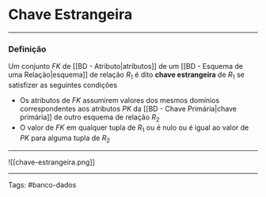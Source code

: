 
# Chave Estrangeira

---

### Definição

Um conjunto $FK$ de [[BD - Atributo|atributos]] de um [[BD - Esquema de uma Relação|esquema]] de relação $R_1$ é dito **chave estrangeira** de $R_1$ se satisfizer as seguintes condições

- Os atributos de $FK$ assumirem valores dos mesmos domínios correspondentes aos atributos  $PK$ da [[BD - Chave Primária|chave primária]] de outro esquema de relação $R_2$
- O valor de $FK$ em qualquer tupla de $R_1$ ou é nulo ou é igual ao valor de $PK$ para alguma tupla de $R_2$

-----

![[chave-estrangeira.png]]

---

Tags: #banco-dados

